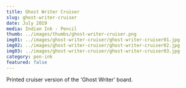 ```yaml
---
title: Ghost Writer Cruiser
slug: ghost-writer-cruiser
date: July 2019
media: Indian Ink - Pencil
thumb: ../images/thumbs/ghost-writer-cruiser.png
img01: ../images/ghost-writer-cruiser/ghost-writer-cruiser01.jpg
img02: ../images/ghost-writer-cruiser/ghost-writer-cruiser02.jpg
img03: ../images/ghost-writer-cruiser/ghost-writer-cruiser03.jpg
category: pen-ink
featured: false
---
```


Printed cruiser version of the 'Ghost Writer' board.